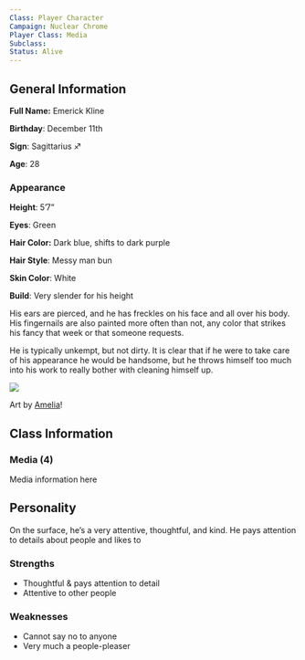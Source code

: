 ```yaml
---
Class: Player Character
Campaign: Nuclear Chrome
Player Class: Media
Subclass: 
Status: Alive
---
```

## General Information

**Full Name:** Emerick Kline

**Birthday**: December 11th

**Sign**: Sagittarius ♐

**Age**: 28
### Appearance

**Height**: 5’7”

**Eyes**: Green

**Hair Color:** Dark blue, shifts to dark purple

**Hair Style**: Messy man bun

**Skin Color**: White

**Build**: Very slender for his height

His ears are pierced, and he has freckles on his face and all over his body. His fingernails are also painted more often than not, any color that strikes his fancy that week or that someone requests.

He is typically unkempt, but not dirty. It is clear that if he were to take care of his appearance he would be handsome, but he throws himself too much into his work to really bother with cleaning himself up.

![](nc_emmy-reference.webp)

Art by [Amelia](https://atelieramelia.carrd.co/)!

## Class Information
### Media (4)

Media information here

## Personality

On the surface, he’s a very attentive, thoughtful, and kind. He pays attention to details about people and likes to 

### Strengths

- Thoughtful & pays attention to detail
- Attentive to other people

### Weaknesses

- Cannot say no to anyone
- Very much a people-pleaser